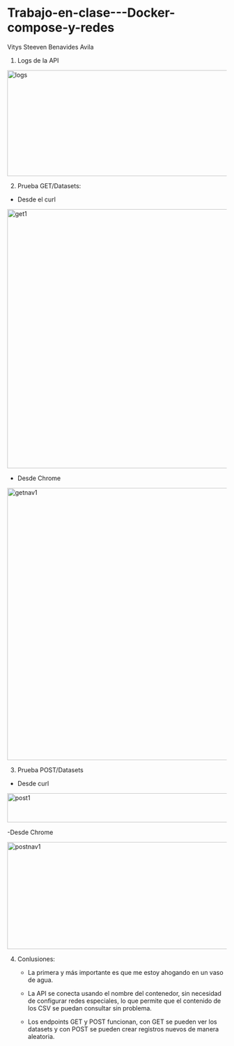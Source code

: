 # Trabajo-en-clase---Docker-compose-y-redes
Vitys Steeven Benavides Avila

1. Logs de la API
<img width="809" height="243" alt="logs" src="https://github.com/user-attachments/assets/a4107a76-3eb4-4e76-a8d9-c14ec16d5fa8" />

2. Prueba GET/Datasets:
- Desde el curl
<img width="1287" height="595" alt="get1" src="https://github.com/user-attachments/assets/c827fba6-2225-45c2-9693-5a02e0b3a1b2" />

- Desde Chrome

<img width="875" height="625" alt="getnav1" src="https://github.com/user-attachments/assets/397b4ead-a48a-4e80-b5ec-ffa4b260cb5c" />

3. Prueba POST/Datasets
- Desde curl
<img width="831" height="67" alt="post1" src="https://github.com/user-attachments/assets/c9aed5e7-7fc3-4393-a596-0a2f98efedef" />

-Desde Chrome

<img width="543" height="246" alt="postnav1" src="https://github.com/user-attachments/assets/6cd8c990-a391-4057-8a80-052de450a1cc" />

4. Conlusiones:

   - La primera y más importante es que me estoy ahogando en un vaso de agua.

   - La API se conecta usando el nombre del contenedor, sin necesidad de configurar redes especiales, lo que permite que el contenido de los CSV se puedan consultar sin problema.

   - Los endpoints GET y POST funcionan, con GET se pueden ver los datasets y con POST se pueden crear registros nuevos de manera aleatoria.

